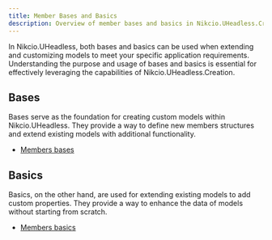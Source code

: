 ```yaml
---
title: Member Bases and Basics
description: Overview of member bases and basics in Nikcio.UHeadless.Creation.
---
```


In Nikcio.UHeadless, both bases and basics can be used when extending and customizing models to meet your specific application requirements. Understanding the purpose and usage of bases and basics is essential for effectively leveraging the capabilities of Nikcio.UHeadless.Creation.

## Bases

Bases serve as the foundation for creating custom models within Nikcio.UHeadless. They provide a way to define new members structures and extend existing models with additional functionality.

- [Members bases](./bases)

## Basics

Basics, on the other hand, are used for extending existing models to add custom properties. They provide a way to enhance the data of models without starting from scratch.

- [Members basics](./basics)